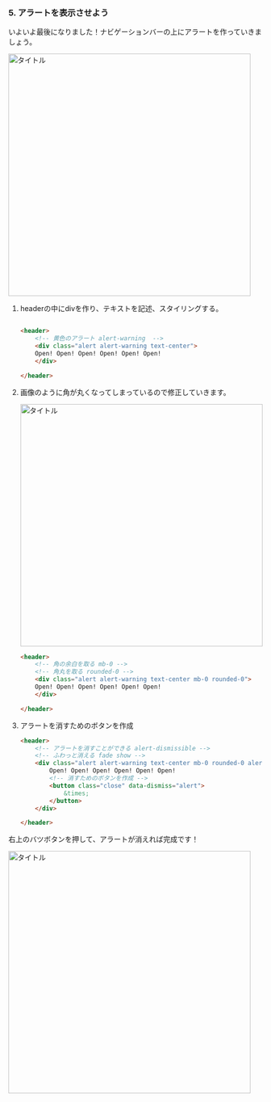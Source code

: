 ### 5. アラートを表示させよう
いよいよ最後になりました！ナビゲーションバーの上にアラートを作っていきましょう。

<img alt="タイトル" src="https://product-core-test.s3-ap-northeast-1.amazonaws.com/textbook88/202008071104065.png" width="480px" />

1. headerの中にdivを作り、テキストを記述、スタイリングする。

    ```html

    <header>
        <!-- 黄色のアラート alert-warning  -->
        <div class="alert alert-warning text-center">
        Open! Open! Open! Open! Open! Open!
        </div>

    </header>
    ```

2. 画像のように角が丸くなってしまっているので修正していきます。

    <img alt="タイトル" src="https://product-core-test.s3-ap-northeast-1.amazonaws.com/textbook88/202008071104066.png" width="480px" />

    ```html
    <header>
        <!-- 角の余白を取る mb-0 -->
        <!-- 角丸を取る rounded-0 -->
        <div class="alert alert-warning text-center mb-0 rounded-0">
        Open! Open! Open! Open! Open! Open!
        </div>

    </header>
    ```

3. アラートを消すためのボタンを作成

    ```html
    <header>
        <!-- アラートを消すことができる alert-dismissible -->
        <!-- ふわっと消える fade show -->
        <div class="alert alert-warning text-center mb-0 rounded-0 alert-dismissible fade show">
            Open! Open! Open! Open! Open! Open!
            <!-- 消すためのボタンを作成 -->
            <button class="close" data-dismiss="alert">
                &times;
            </button>
        </div>

    </header>
    ```

右上のバツボタンを押して、アラートが消えれば完成です！

<img alt="タイトル" src="https://product-core-test.s3-ap-northeast-1.amazonaws.com/textbook88/202008071104065.png" width="480px" />